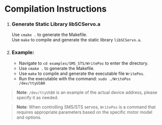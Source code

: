 # Compilation Instructions

1. ### **Generate Static Library libSCServo.a**
   Use `cmake .` to generate the Makefile.  
   Use `make` to compile and generate the static library `libSCServo.a`.

2. ### **Example:**
   * Navigate to `cd examples/SMS_STS/WritePos` to enter the directory.  
   * Use `cmake .` to generate the Makefile.  
   * Use `make` to compile and generate the executable file `WritePos`.  
   * Run the executable with the command: `sudo ./WritePos /dev/ttyUSB0`  

> **Note**: `/dev/ttyUSB0` is an example of the actual device address, please specify it as needed.  

> **Note**: When controlling SMS/STS servos, `WritePos` is a command that requires appropriate parameters based on the specific motor model and options.
